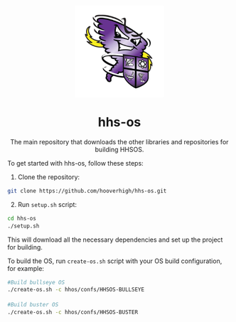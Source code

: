 <p align="center">
  <img width="200" src="https://raw.githubusercontent.com/HooverHigh/.github/main/assets/HooverHS.png" alt="Hoover high logo" align="center">
</p>

<h1 align="center">hhs-os</h1>

<p align="center">
  The main repository that downloads the other libraries and repositories for building HHSOS.
</p>
<p>To get started with hhs-os, follow these steps:</p>
<ol>
  <li>Clone the repository:</li>
</ol>

```bash
git clone https://github.com/hooverhigh/hhs-os.git
```
<ol start="2">
  <li>Run <code>setup.sh</code> script:</li>
</ol>

```bash
cd hhs-os
./setup.sh
```
<p>This will download all the necessary dependencies and set up the project for building.</p>
<p>To build the OS, run <code>create-os.sh</code> script with your OS build configuration, for example:</p>

```bash
#Build bullseye OS
./create-os.sh -c hhos/confs/HHSOS-BULLSEYE

#Build buster OS
./create-os.sh -c hhos/confs/HHSOS-BUSTER
```
